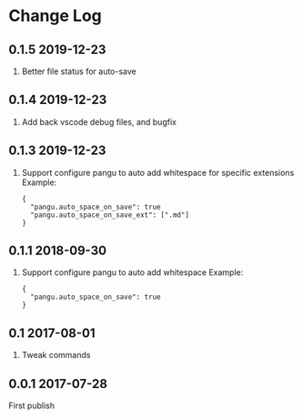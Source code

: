 # Change Log

## 0.1.5 2019-12-23
1. Better file status for auto-save

## 0.1.4 2019-12-23
1. Add back vscode debug files, and bugfix

## 0.1.3 2019-12-23
1. Support configure pangu to auto add whitespace for specific extensions
    Example:
    ``` JS
    {
      "pangu.auto_space_on_save": true
      "pangu.auto_space_on_save_ext": [".md"]
    }
    ```

## 0.1.1 2018-09-30
1. Support configure pangu to auto add whitespace
    Example:
    ``` JS
    {
      "pangu.auto_space_on_save": true
    }
    ```

## 0.1 2017-08-01
1. Tweak commands

## 0.0.1 2017-07-28
First publish
